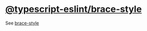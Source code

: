 [@typescript-eslint/brace-style](https://github.com/typescript-eslint/typescript-eslint/blob/v4.22.1/packages/eslint-plugin/docs/rules/brace-style.md)
======================================================================================================================================================
See [brace-style](../eslint/brace-style.md)
